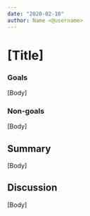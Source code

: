 ```yaml
---
date: "2020-02-10"
author: Name <@username>
---
```


# [Title]

### Goals

[Body]

### Non-goals

[Body]

## Summary

[Body]

## Discussion

[Body]
